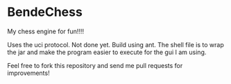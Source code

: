 BendeChess
==========

My chess engine for fun!!!!

Uses the uci protocol. Not done yet. Build using ant. The shell file is to wrap the jar
and make the program easier to execute for the gui I am using.

Feel free to fork this repository and send me pull requests for improvements!
